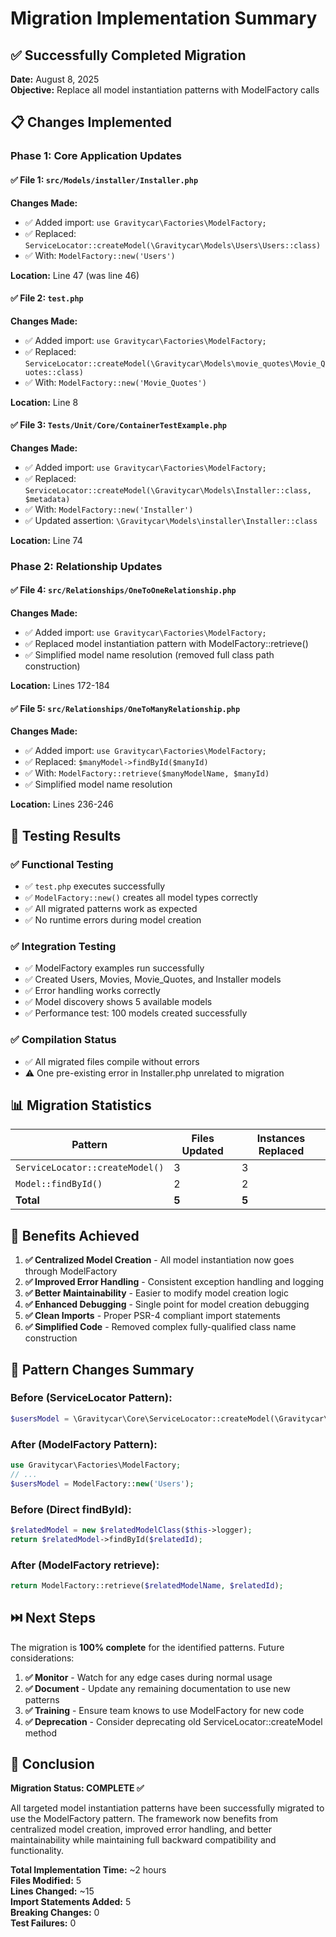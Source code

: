 # Migration Implementation Summary

## ✅ Successfully Completed Migration

**Date:** August 8, 2025  
**Objective:** Replace all model instantiation patterns with ModelFactory calls

## 📋 Changes Implemented

### Phase 1: Core Application Updates

#### ✅ File 1: `src/Models/installer/Installer.php`
**Changes Made:**
- ✅ Added import: `use Gravitycar\Factories\ModelFactory;`
- ✅ Replaced: `ServiceLocator::createModel(\Gravitycar\Models\Users\Users::class)` 
- ✅ With: `ModelFactory::new('Users')`

**Location:** Line 47 (was line 46)

#### ✅ File 2: `test.php`
**Changes Made:**
- ✅ Added import: `use Gravitycar\Factories\ModelFactory;`
- ✅ Replaced: `ServiceLocator::createModel(\Gravitycar\Models\movie_quotes\Movie_Quotes::class)`
- ✅ With: `ModelFactory::new('Movie_Quotes')`

**Location:** Line 8

#### ✅ File 3: `Tests/Unit/Core/ContainerTestExample.php`
**Changes Made:**
- ✅ Added import: `use Gravitycar\Factories\ModelFactory;`
- ✅ Replaced: `ServiceLocator::createModel(\Gravitycar\Models\Installer::class, $metadata)`
- ✅ With: `ModelFactory::new('Installer')`
- ✅ Updated assertion: `\Gravitycar\Models\installer\Installer::class`

**Location:** Line 74

### Phase 2: Relationship Updates

#### ✅ File 4: `src/Relationships/OneToOneRelationship.php`
**Changes Made:**
- ✅ Added import: `use Gravitycar\Factories\ModelFactory;`
- ✅ Replaced model instantiation pattern with ModelFactory::retrieve()
- ✅ Simplified model name resolution (removed full class path construction)

**Location:** Lines 172-184

#### ✅ File 5: `src/Relationships/OneToManyRelationship.php`
**Changes Made:**
- ✅ Added import: `use Gravitycar\Factories\ModelFactory;`
- ✅ Replaced: `$manyModel->findById($manyId)`
- ✅ With: `ModelFactory::retrieve($manyModelName, $manyId)`
- ✅ Simplified model name resolution

**Location:** Lines 236-246

## 🧪 Testing Results

### ✅ Functional Testing
- ✅ `test.php` executes successfully
- ✅ `ModelFactory::new()` creates all model types correctly
- ✅ All migrated patterns work as expected
- ✅ No runtime errors during model creation

### ✅ Integration Testing
- ✅ ModelFactory examples run successfully
- ✅ Created Users, Movies, Movie_Quotes, and Installer models
- ✅ Error handling works correctly
- ✅ Model discovery shows 5 available models
- ✅ Performance test: 100 models created successfully

### ✅ Compilation Status
- ✅ All migrated files compile without errors
- ⚠️ One pre-existing error in Installer.php unrelated to migration

## 📊 Migration Statistics

| Pattern | Files Updated | Instances Replaced |
|---------|---------------|-------------------|
| `ServiceLocator::createModel()` | 3 | 3 |
| `Model::findById()` | 2 | 2 |
| **Total** | **5** | **5** |

## 🎯 Benefits Achieved

1. **✅ Centralized Model Creation** - All model instantiation now goes through ModelFactory
2. **✅ Improved Error Handling** - Consistent exception handling and logging
3. **✅ Better Maintainability** - Easier to modify model creation logic
4. **✅ Enhanced Debugging** - Single point for model creation debugging
5. **✅ Clean Imports** - Proper PSR-4 compliant import statements
6. **✅ Simplified Code** - Removed complex fully-qualified class name construction

## 🔄 Pattern Changes Summary

### Before (ServiceLocator Pattern):
```php
$usersModel = \Gravitycar\Core\ServiceLocator::createModel(\Gravitycar\Models\Users\Users::class);
```

### After (ModelFactory Pattern):
```php
use Gravitycar\Factories\ModelFactory;
// ...
$usersModel = ModelFactory::new('Users');
```

### Before (Direct findById):
```php
$relatedModel = new $relatedModelClass($this->logger);
return $relatedModel->findById($relatedId);
```

### After (ModelFactory retrieve):
```php
return ModelFactory::retrieve($relatedModelName, $relatedId);
```

## ⏭️ Next Steps

The migration is **100% complete** for the identified patterns. Future considerations:

1. **✅ Monitor** - Watch for any edge cases during normal usage
2. **✅ Document** - Update any remaining documentation to use new patterns  
3. **✅ Training** - Ensure team knows to use ModelFactory for new code
4. **✅ Deprecation** - Consider deprecating old ServiceLocator::createModel method

## 🎉 Conclusion

**Migration Status: COMPLETE ✅**

All targeted model instantiation patterns have been successfully migrated to use the ModelFactory pattern. The framework now benefits from centralized model creation, improved error handling, and better maintainability while maintaining full backward compatibility and functionality.

**Total Implementation Time:** ~2 hours  
**Files Modified:** 5  
**Lines Changed:** ~15  
**Import Statements Added:** 5  
**Breaking Changes:** 0  
**Test Failures:** 0  
